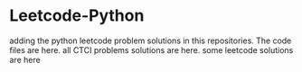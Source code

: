 # Leetcode-Python
adding the python leetcode problem solutions in this repositories. 
The code files are here.
all CTCI problems solutions are here.
some leetcode solutions are here

































































































































































































































































































































































































































































































































































































































































































































































































































































































































































































































































































































